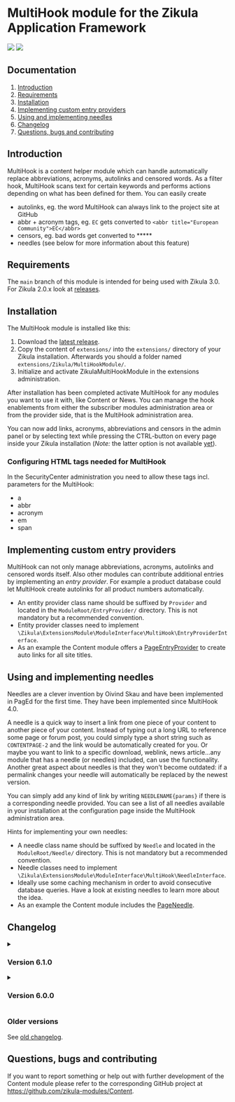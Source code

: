 # MultiHook module for the Zikula Application Framework

[![](https://github.com/zikula-modules/MultiHook/workflows/Generate%20module/badge.svg)](https://github.com/zikula-modules/MultiHook/actions?query=workflow%3A"Generate+module")
[![](https://github.com/zikula-modules/MultiHook/workflows/Test%20module/badge.svg)](https://github.com/zikula-modules/MultiHook/actions?query=workflow%3A"Test+module")

## Documentation

1. [Introduction](#introduction)
2. [Requirements](#requirements)
3. [Installation](#installation)
4. [Implementing custom entry providers](#implementing-custom-entry-providers)
5. [Using and implementing needles](#using-and-implementing-needles)
6. [Changelog](#changelog)
7. [Questions, bugs and contributing](#questions-bugs-and-contributing)

## Introduction

MultiHook is a content helper module which can handle automatically replace abbreviations, acronyms, autolinks and censored words. As a filter hook, MultiHook scans text for certain keywords and performs actions depending on what has been defined for them. You can easily create

- autolinks, eg. the word MultiHook can always link to the project site at GitHub
- abbr + acronym tags, eg. `EC` gets converted to `<abbr title="European Community">EC</abbr>`
- censors, eg. bad words get converted to *****
- needles (see below for more information about this feature)

## Requirements

The `main` branch of this module is intended for being used with Zikula 3.0.
For Zikula 2.0.x look at [releases](https://github.com/zikula-modules/MultiHook/releases/).

## Installation

The MultiHook module is installed like this:

1. Download the [latest release](https://github.com/zikula-modules/MultiHook/releases/latest).
2. Copy the content of `extensions/` into the `extensions/` directory of your Zikula installation. Afterwards you should a folder named `extensions/Zikula/MultiHookModule/`.
3. Initialize and activate ZikulaMultiHookModule in the extensions administration.

After installation has been completed activate MultiHook for any modules you want to use it with, like Content or News. You can manage the hook enablements from either the subscriber modules administration area or from the provider side, that is the MultiHook administration area.

You can now add links, acronyms, abbreviations and censors in the admin panel or by selecting text while pressing the CTRL-button on every page inside your Zikula installation (*Note:* the latter option is not available [yet](https://github.com/zikula-modules/MultiHook/issues/5)).

### Configuring HTML tags needed for MultiHook

In the SecurityCenter administration you need to allow these tags incl. parameters for the MultiHook:

- a
- abbr
- acronym
- em
- span

## Implementing custom entry providers

MultiHook can not only manage abbreviations, acronyms, autolinks and censored words itself. Also other modules can contribute additional entries by implementing an *entry provider*. For example a product database could let MultiHook create autolinks for all product numbers automatically.

- An entity provider class name should be suffixed by `Provider` and located in the `ModuleRoot/EntryProvider/` directory. This is not mandatory but a recommended convention.
- Entity provider classes need to implement `\Zikula\ExtensionsModule\ModuleInterface\MultiHook\EntryProviderInterface`.
- As an example the Content module offers a [PageEntryProvider](https://github.com/zikula-modules/Content/blob/main/src/extensions/Zikula/ContentModule/EntryProvider/PageEntryProvider.php) to create auto links for all site titles.

## Using and implementing needles

Needles are a clever invention by Oivind Skau and have been implemented in PagEd for the first time. They have been implemented since MultiHook 4.0.

A needle is a quick way to insert a link from one piece of your content to another piece of your content. Instead of typing out a long URL to reference some page or forum post, you could simply type a short string such as `CONTENTPAGE-2` and the link would be automatically created for you. Or maybe you want to link to a specific download, weblink, news article...any module that has a needle (or needles) included, can use the functionality. Another great aspect about needles is that they won't become outdated: if a permalink changes your needle will automatically be replaced by the newest version.

You can simply add any kind of link by writing `NEEDLENAME{params}` if there is a corresponding needle provided. You can see a list of all needles available in your installation at the configuration page inside the MultiHook administration area.

Hints for implementing your own needles:

- A needle class name should be suffixed by `Needle` and located in the `ModuleRoot/Needle/` directory. This is not mandatory but a recommended convention.
- Needle classes need to implement `\Zikula\ExtensionsModule\ModuleInterface\MultiHook\NeedleInterface`.
- Ideally use some caching mechanism in order to avoid consecutive database queries. Have a look at existing needles to learn more about the idea.
- As an example the Content module includes the [PageNeedle](https://github.com/zikula-modules/Content/tree/main/src/extensions/Zikula/ContentModule/Needle).

## Changelog

<details>
<summary>

### Version 6.1.0

</summary>
<div>

Structural changes:

- Upgrades for Zikula 3.0.x.

New features:

- None yet

Bugfixes:

- Cache selected entries to save performance for multiple filter calls on same page

</div>
</details>
<details>
<summary>

### Version 6.0.0

</summary>
<div>

Structural changes:

- Entirely rewritten for Zikula 2.0.x using ModuleStudio.

New features:

- Translatable functionality for multilingual entries.
- Entry providers for letting other modules contribute additional entries automatically (#7).
- New settings for configuring which replacements should be enabled/disabled (#1).
- Checkbox column for mass deletion (#2).

</div>
</details>

### Older versions

See [old changelog](https://github.com/zikula-modules/MultiHook/blob/5.x-old/docs/changelog.txt).

## Questions, bugs and contributing

If you want to report something or help out with further development of the Content module please refer
to the corresponding GitHub project at <https://github.com/zikula-modules/Content>.
